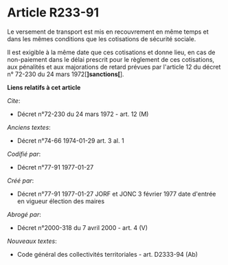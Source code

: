 # Article R233-91

Le versement de transport est mis en recouvrement en même temps et dans les mêmes conditions que les cotisations de sécurité
sociale. 

Il est exigible à la même date que ces cotisations et donne lieu, en cas de non-paiement dans le délai prescrit pour le
règlement de ces cotisations, aux pénalités et aux majorations de retard prévues par l'article 12 du décret n° 72-230 du 24
mars 1972[**]sanctions[**].

**Liens relatifs à cet article**

_Cite_:

  - Décret n°72-230 du 24 mars 1972 - art. 12 (M)

_Anciens textes_:

  - Décret n°74-66 1974-01-29 art. 3 al. 1

_Codifié par_:

  - Décret n°77-91 1977-01-27

_Créé par_:

  - Décret n°77-91 1977-01-27 JORF et JONC 3 février 1977 date d'entrée en vigueur élection des maires

_Abrogé par_:

  - Décret n°2000-318 du 7 avril 2000 - art. 4 (V)

_Nouveaux textes_:

  - Code général des collectivités territoriales - art. D2333-94 (Ab)
